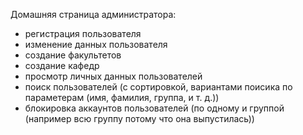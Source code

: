 Домашняя страница администратора:
- регистрация пользователя
- изменение данных пользователя
- создание факультетов
- создание кафедр
- просмотр личных данных пользователей
- поиск пользователей (с сортировкой, вариантами поисика по параметерам (имя, фамилия, группа, и т. д.))
- блокировка аккаунтов пользователей (по одному и группой (например всю группу потому что она выпустилась))